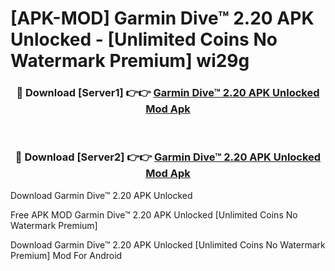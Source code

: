 # [APK-MOD] Garmin Dive™ 2.20 APK Unlocked - [Unlimited Coins No Watermark Premium] wi29g



<div align="center">
<h3>🔴 Download [Server1] 👉👉 <a href="https://momento.my/?title=Garmin_Dive™_2.20_APK_Unlocked">Garmin Dive™ 2.20 APK Unlocked Mod Apk</a></h3><br>

<h3>🔴 Download [Server2] 👉👉 <a href="https://momento.my/?title=Garmin_Dive™_2.20_APK_Unlocked">Garmin Dive™ 2.20 APK Unlocked Mod Apk</a></h3>
</div>



Download Garmin Dive™ 2.20 APK Unlocked 

Free APK MOD Garmin Dive™ 2.20 APK Unlocked [Unlimited Coins No Watermark Premium]

Download Garmin Dive™ 2.20 APK Unlocked [Unlimited Coins No Watermark Premium] Mod For Android
